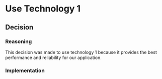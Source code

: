 # Use Technology 1

## Decision

### Reasoning

This decision was made to use technology 1 because it provides the best performance and reliability for our application.

### Implementation
